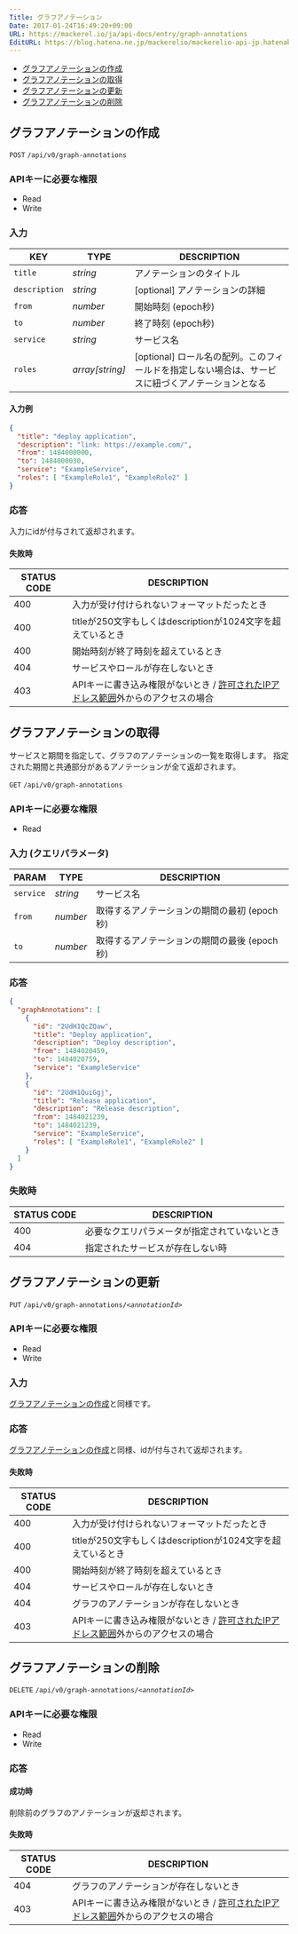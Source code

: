 ```yaml
---
Title: グラフアノテーション
Date: 2017-01-24T16:49:20+09:00
URL: https://mackerel.io/ja/api-docs/entry/graph-annotations
EditURL: https://blog.hatena.ne.jp/mackerelio/mackerelio-api-jp.hatenablog.mackerel.io/atom/entry/10328749687209536556
---
```


<ul class="internal-nav">
  <li><a href="#create">グラフアノテーションの作成</a></li>
  <li><a href="#get">グラフアノテーションの取得</a></li>
  <li><a href="#update">グラフアノテーションの更新</a></li>
  <li><a href="#delete">グラフアノテーションの削除</a></li>
</ul>

<h2 id="create">グラフアノテーションの作成</h2>
<p class="type-post">
  <code>POST</code>
  <code>/api/v0/graph-annotations</code>
</p>

### APIキーに必要な権限

<ul class="api-key">
  <li class="label-read">Read</li>
  <li class="label-write">Write</li>
</ul>

### 入力

| KEY             | TYPE            | DESCRIPTION                        |
| ------------    | --------------- | ---------------------------------- |
| `title`         | *string*        | アノテーションのタイトル           |
| `description`   | *string*        | [optional] アノテーションの詳細    |
| `from`          | *number*        | 開始時刻 (epoch秒)                 |
| `to`            | *number*        | 終了時刻 (epoch秒)                 |
| `service`       | *string*        | サービス名                         |
| `roles`         | *array[string]* | [optional] ロール名の配列。このフィールドを指定しない場合は、サービスに紐づくアノテーションとなる |

#### 入力例
```json
{
  "title": "deploy application",
  "description": "link: https://example.com/",
  "from": 1484000000,
  "to": 1484000030,
  "service": "ExampleService",
  "roles": [ "ExampleRole1", "ExampleRole2" ]
}
```

### 応答
入力にidが付与されて返却されます。

#### 失敗時

<table class="default api-error-table">
  <thead>
    <tr>
      <th class="status-code">STATUS CODE</th>
      <th class="description">DESCRIPTION</th>
    </tr>
  </thead>
  <tbody>
    <tr>
      <td>400</td>
      <td>入力が受け付けられないフォーマットだったとき</td>
    </tr>
    <tr>
      <td>400</td>
      <td>titleが250文字もしくはdescriptionが1024文字を超えているとき</td>
    </tr>
    <tr>
      <td>400</td>
      <td>開始時刻が終了時刻を超えているとき</td>
    </tr>
    <tr>
      <td>404</td>
      <td>サービスやロールが存在しないとき</td>
    </tr>
    <tr>
      <td>403</td>
      <td>APIキーに書き込み権限がないとき / <a href="https://support.mackerel.io/hc/ja/articles/360039701952-%E3%82%AA%E3%83%BC%E3%82%AC%E3%83%8B%E3%82%BC%E3%83%BC%E3%82%B7%E3%83%A7%E3%83%B3%E3%81%AB%E5%AF%BE%E3%81%99%E3%82%8B%E3%82%A2%E3%82%AF%E3%82%BB%E3%82%B9%E3%82%92IP%E3%82%A2%E3%83%89%E3%83%AC%E3%82%B9%E3%82%92%E6%8C%87%E5%AE%9A%E3%81%97%E3%81%A6%E5%88%B6%E9%99%90%E3%81%97%E3%81%9F%E3%81%84" target="_blank">許可されたIPアドレス範囲</a>外からのアクセスの場合</td>
    </tr>
  </tbody>
</table>

<h2 id="get">グラフアノテーションの取得</h2>

サービスと期間を指定して、グラフのアノテーションの一覧を取得します。
指定された期間と共通部分があるアノテーションが全て返却されます。

<p class="type-get">
  <code>GET</code>
  <code>/api/v0/graph-annotations</code>
</p>

### APIキーに必要な権限

<ul class="api-key border-none">
  <li class="label-read">Read</li>
</ul>

### 入力 (クエリパラメータ)

| PARAM     | TYPE     | DESCRIPTION                                  |
| --------- | -------- | -------------------------------------------- |
| `service` | *string* | サービス名                                   |
| `from`    | *number* | 取得するアノテーションの期間の最初 (epoch秒) |
| `to`      | *number* | 取得するアノテーションの期間の最後 (epoch秒) |

### 応答

```json
{
  "graphAnnotations": [
    {
      "id": "2UdH1QcZQaw",
      "title": "Deploy application",
      "description": "Deploy description",
      "from": 1484020459,
      "to": 1484020759,
      "service": "ExampleService"
    },
    {
      "id": "2UdH1QuiGgj",
      "title": "Release application",
      "description": "Release description",
      "from": 1484021239,
      "to": 1484021239,
      "service": "ExampleService",
      "roles": [ "ExampleRole1", "ExampleRole2" ]
    }
  ]
}
```

### 失敗時

<table class="default api-error-table">
  <thead>
    <tr>
      <th class="status-code">STATUS CODE</th>
      <th class="description">DESCRIPTION</th>
    </tr>
  </thead>
  <tbody>
    <tr>
      <td>400</td>
      <td>必要なクエリパラメータが指定されていないとき</td>
    </tr>
    <tr>
      <td>404</td>
      <td>指定されたサービスが存在しない時</td>
    </tr>
  </tbody>
</table>

<h2 id="update">グラフアノテーションの更新</h2>

<p class="type-put">
  <code>PUT</code>
  <code>/api/v0/graph-annotations/<em>&lt;annotationId&gt</em></code>
</p>

### APIキーに必要な権限

<ul class="api-key">
  <li class="label-read">Read</li>
  <li class="label-write">Write</li>
</ul>

### 入力

[グラフアノテーションの作成](#create)と同様です。

### 応答

[グラフアノテーションの作成](#create)と同様、idが付与されて返却されます。

#### 失敗時

<table class="default api-error-table">
  <thead>
    <tr>
      <th class="status-code">STATUS CODE</th>
      <th class="description">DESCRIPTION</th>
    </tr>
  </thead>
  <tbody>
    <tr>
      <td>400</td>
      <td>入力が受け付けられないフォーマットだったとき</td>
    </tr>
    <tr>
      <td>400</td>
      <td>titleが250文字もしくはdescriptionが1024文字を超えているとき</td>
    </tr>
    <tr>
      <td>400</td>
      <td>開始時刻が終了時刻を超えているとき</td>
    </tr>
    <tr>
      <td>404</td>
      <td>サービスやロールが存在しないとき</td>
    </tr>
    <tr>
      <td>404</td>
      <td>グラフのアノテーションが存在しないとき</td>
    </tr>
    <tr>
      <td>403</td>
      <td>APIキーに書き込み権限がないとき / <a href="https://support.mackerel.io/hc/ja/articles/360039701952-%E3%82%AA%E3%83%BC%E3%82%AC%E3%83%8B%E3%82%BC%E3%83%BC%E3%82%B7%E3%83%A7%E3%83%B3%E3%81%AB%E5%AF%BE%E3%81%99%E3%82%8B%E3%82%A2%E3%82%AF%E3%82%BB%E3%82%B9%E3%82%92IP%E3%82%A2%E3%83%89%E3%83%AC%E3%82%B9%E3%82%92%E6%8C%87%E5%AE%9A%E3%81%97%E3%81%A6%E5%88%B6%E9%99%90%E3%81%97%E3%81%9F%E3%81%84" target="_blank">許可されたIPアドレス範囲</a>外からのアクセスの場合</td>
    </tr>
  </tbody>
</table>

<h2 id="delete">グラフアノテーションの削除</h2>

<p class="type-delete">
  <code>DELETE</code>
  <code>/api/v0/graph-annotations/<em>&lt;annotationId&gt</em></code>
</p>

### APIキーに必要な権限

<ul class="api-key">
  <li class="label-read">Read</li>
  <li class="label-write">Write</li>
</ul>

### 応答

#### 成功時

削除前のグラフのアノテーションが返却されます。

#### 失敗時

<table class="default api-error-table">
  <thead>
    <tr>
      <th class="status-code">STATUS CODE</th>
      <th class="description">DESCRIPTION</th>
    </tr>
  </thead>
  <tbody>
    <tr>
      <td>404</td>
      <td>グラフのアノテーションが存在しないとき</td>
    </tr>
    <tr>
      <td>403</td>
      <td>APIキーに書き込み権限がないとき / <a href="https://support.mackerel.io/hc/ja/articles/360039701952-%E3%82%AA%E3%83%BC%E3%82%AC%E3%83%8B%E3%82%BC%E3%83%BC%E3%82%B7%E3%83%A7%E3%83%B3%E3%81%AB%E5%AF%BE%E3%81%99%E3%82%8B%E3%82%A2%E3%82%AF%E3%82%BB%E3%82%B9%E3%82%92IP%E3%82%A2%E3%83%89%E3%83%AC%E3%82%B9%E3%82%92%E6%8C%87%E5%AE%9A%E3%81%97%E3%81%A6%E5%88%B6%E9%99%90%E3%81%97%E3%81%9F%E3%81%84" target="_blank">許可されたIPアドレス範囲</a>外からのアクセスの場合</td>
    </tr>
  </tbody>
</table>
